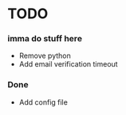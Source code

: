 # TODO
### imma do stuff here


- Remove python
- Add email verification timeout

### Done


- Add config file
